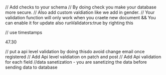 // Add checks to your schema 
// By doing check you make your database more secure.
// Also add custom valdiation like we add in gender.
// Your validation function will only work when you craete new document 
&& You can enable it for update also  runValidators:true by righting this

// use timestamps 

47.30

// put a api level validation by doing thisdo avoid change email once registered
// Add Api level valdiation on patch and post
// Add Api validation for each field
//data sanetization - you are sanetizing the data before sending data to database